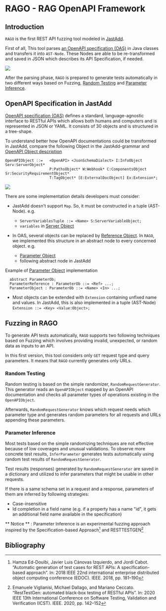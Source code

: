 # RAGO - RAG OpenAPI Framework

## Introduction

`RAGO` is the first REST API fuzzing tool modeled in [JastAdd](https://jastadd.cs.lth.se/).


First of all, This tool parses [an OpenAPI specification (OAS)](https://swagger.io/specification/) in Java classes and transfers it into `AST-Node`. These Nodes are able to be re-transformed and saved in JSON which describes its API Specification, if needed.

![](img/parser.png)


After the parsing phase, `RAGO` is prepared to generate tests automatically in two different ways based on Fuzzing, [Random Testing](#ragoRandTest) and [Parameter Inference](#ragoParamInf).

## OpenAPI Specification in JastAdd

[OpenAPI specification (OAS)](https://swagger.io/specification/) defines a standard, language-agnostic interface to RESTful APIs which allows both humans and computers and is represented in JSON or YAML. It consists of 30 objects and is structured in a tree-shape.


To understand better how OpenAPI documentations could be transformed in JastAdd, compare the following Object in the JastAdd-grammar and [OpenAPI Object description](https://github.com/OAI/OpenAPI-Specification/blob/main/versions/3.0.3.md#oasObject)
```
OpenAPIObject ::=   <OpenAPI> <JsonSchemaDialect> I:InfoObject Serv:ServerObject*
                    P:PathsObject* W:Webhook* C:ComponentsObject Sr:SecurityRequirementObject*
                    T:TagObject* [E:ExternalDocObject] Ex:Extension*;
```
![](img/openapi.png)


There are some implementation details developers must consider:

- JastAdd doesn't support `Map`. So, it must be constructed in a tuple (AST-Node). e.g.
    - `ServerVariablesTuple ::= <Name> S:ServerVariableObject;` 
    - `variables` in [Server Object](https://github.com/OAI/OpenAPI-Specification/blob/main/versions/3.0.3.md#serverObject)

- In OAS, several objects can be replaced by [Reference Object](https://github.com/OAI/OpenAPI-Specification/blob/main/versions/3.0.3.md#referenceObject). In `RAGO`, we implemented this structure in an abstract node to every concerned object. e.g. 
    - [Parameter Object](https://github.com/OAI/OpenAPI-Specification/blob/main/versions/3.0.3.md#parameterObject)
    - following abstract node in JastAdd
  

Example of [Parameter Object](https://github.com/OAI/OpenAPI-Specification/blob/main/versions/3.0.3.md#parameterObject) implementation
``` 
  abstract ParameterOb;
  ParameterReference : ParameterOb ::= <Ref> ...;
  ParameterObject : ParameterOb ::= <Name> <In> ...;
```


- Most objects can be extended with `Extension` containing unfixed name and values. In JastAdd, this is also implemented in a tuple (AST-Node) `Extension ::= <Key> <Value:Object>;`

## Fuzzing in RAGO

To generate API tests automatically, `RAGO` supports two following techniques based on Fuzzing which involves providing invalid, unexpected, or random data as inputs to an API.

In this first version, this tool considers only `GET` request type and query parameters. It means that `RAGO` currently generates only URLs.

### <a name="ragoRandTest"></a>Random Testing

Random testing is based on the simple randomizer, `RandomRequestGenerator`. This generator reads an `OpenAPIObject` mapped by an OpenAPI documentation and checks all parameter types of operations existing in the `OpenAPIObject`.


Afterwards, `RandomRequestGenerator` knows which request needs which parameter type and generates random parameters for all requests and URLs appending these parameters.


### <a name="ragoParamInf"></a>Parameter Inference

Most tests based on the simple randomizing techniques are not effective because of low coverages and unusual validations. To observe more concrete test results, `InferParameter` generates tests automatically using random test results of `RandomRequestGenerator`.


Test results (responses) generated by `RandomRequestGenerator` are saved in a dictionary and utilized to infer parameters that might be usable in other requests.


If there is a same schema set in a request and a response, parameters of them are inferred by following strategies:

- Case-insensitive
- Id completion in a field name (e.g. if a property has a name "id", it gets an additional field name available in the specification)


** Notice ** : Parameter Inference is an experimental fuzzing approach inspired by the 
Specification-based Approach[^1] and RESTTESTGEN[^2]


## Bibliography

[^1]: Hamza Ed-Douibi, Javier Luis Cánovas Izquierdo, and Jordi Cabot. “Automatic generation of test cases for REST APIs: A specification-based approach”. In: 2018 IEEE 22nd international enterprise distributed object computing conference (EDOC). IEEE. 2018, pp. 181–190


[^2]: Emanuele Viglianisi, Michael Dallago, and Mariano Ceccato. “RestTestGen: automated black-box testing of RESTful APIs”. In: 2020 IEEE 13th International Conference on Software Testing, Validation and Verification (ICST). IEEE. 2020, pp. 142–152
